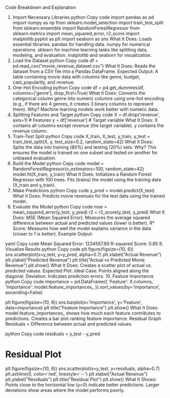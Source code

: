 Code Breakdown and Explanation
1. Import Necessary Libraries
python
Copy code
import pandas as pd
import numpy as np
from sklearn.model_selection import train_test_split
from sklearn.ensemble import RandomForestRegressor
from sklearn.metrics import mean_squared_error, r2_score
import matplotlib.pyplot as plt
import seaborn as sns
What It Does: Loads essential libraries.
pandas for handling data.
numpy for numerical operations.
sklearn for machine learning tasks like splitting data, modeling, and evaluation.
matplotlib and seaborn for visualization.
2. Load the Dataset
python
Copy code
df = pd.read_csv("movie_revenue_dataset.csv")
What It Does: Reads the dataset from a CSV file into a Pandas DataFrame.
Expected Output: A table containing movie data with columns like genre, budget, cast_popularity, and revenue.
3. One-Hot Encoding
python
Copy code
df = pd.get_dummies(df, columns=['genre'], drop_first=True)
What It Does: Converts the categorical column genre into numeric columns using one-hot encoding (e.g., if there are 4 genres, it creates 3 binary columns to represent them).
Why? Machine learning models work better with numeric data.
4. Splitting Features and Target
python
Copy code
X = df.drop('revenue', axis=1)  # Features
y = df['revenue']  # Target variable
What It Does:
X contains all columns except revenue (the target variable).
y contains the revenue column.
5. Train-Test Split
python
Copy code
X_train, X_test, y_train, y_test = train_test_split(X, y, test_size=0.2, random_state=42)
What It Does: Splits the data into training (80%) and testing (20%) sets.
Why? This ensures the model is trained on one subset and tested on another for unbiased evaluation.
6. Build the Model
python
Copy code
model = RandomForestRegressor(n_estimators=100, random_state=42)
model.fit(X_train, y_train)
What It Does:
Initializes a Random Forest Regressor with 100 trees.
Fits (trains) the model using the training data (X_train and y_train).
7. Make Predictions
python
Copy code
y_pred = model.predict(X_test)
What It Does: Predicts movie revenues for the test data using the trained model.
8. Evaluate the Model
python
Copy code
mse = mean_squared_error(y_test, y_pred)
r2 = r2_score(y_test, y_pred)
What It Does:
MSE (Mean Squared Error): Measures the average squared difference between actual and predicted values (lower is better).
R² Score: Measures how well the model explains variance in the data (closer to 1 is better).
Example Output:

yaml
Copy code
Mean Squared Error: 1234567.89
R-squared Score: 0.85
9. Visualize Results
python
Copy code
plt.figure(figsize=(10, 6))
sns.scatterplot(x=y_test, y=y_pred, alpha=0.7)
plt.xlabel("Actual Revenue")
plt.ylabel("Predicted Revenue")
plt.title("Actual vs Predicted Movie Revenue")
plt.show()
What It Does: Creates a scatter plot of actual vs. predicted values.
Expected Plot:
Ideal Case: Points aligned along the diagonal.
Deviation: Indicates prediction errors.
10. Feature Importance
python
Copy code
importance = pd.DataFrame({
    'Feature': X.columns,
    'Importance': model.feature_importances_
}).sort_values(by='Importance', ascending=False)

plt.figure(figsize=(10, 6))
sns.barplot(x='Importance', y='Feature', data=importance)
plt.title("Feature Importance")
plt.show()
What It Does:
model.feature_importances_ shows how much each feature contributes to predictions.
Creates a bar plot ranking feature importance.
Residual Graph
Residuals = Difference between actual and predicted values.

python
Copy code
residuals = y_test - y_pred

# Residual Plot
plt.figure(figsize=(10, 6))
sns.scatterplot(x=y_test, y=residuals, alpha=0.7)
plt.axhline(0, color='red', linestyle='--')
plt.xlabel("Actual Revenue")
plt.ylabel("Residuals")
plt.title("Residual Plot")
plt.show()
What It Shows:
Points close to the horizontal line (y=0) indicate better predictions.
Larger deviations show areas where the model performs poorly.
